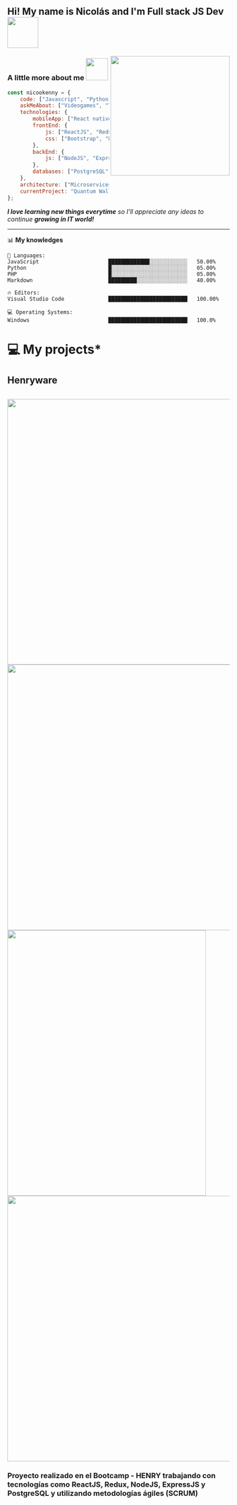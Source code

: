
<h2>Hi! My name is Nicolás and I'm Full stack JS Dev<img src="https://onlinepngtools.com/images/examples-onlinepngtools/sunset.gif" align='center' width="70px"></h2>
<img align='right' src="https://media.giphy.com/media/WUlplcMpOCEmTGBtBW/giphy.gif" width="270">

###  A little more about me <img src="https://media.giphy.com/media/VgCDAzcKvsR6OM0uWg/giphy.gif" width="50">  

```javascript
const nicookenny = {
    code: ["Javascript", "Python", "PHP"],
    askMeAbout: ["Videogames", "Tech", "Programming"],
    technologies: {
        mobileApp: ["React native"],
        frontEnd: {
            js: ["ReactJS", "Redux","Vanilla"],
            css: ["Bootstrap", "Material UI", "SASS"]
        },
        backEnd: {
            js: ["NodeJS", "ExpressJS"]
        },
        databases: ["PostgreSQL", "MySQL", "Sequelize"]
    },
    architecture: ["Microservices", "Progressive web applications", "SPA"],
    currentProject: "Quantum Wallet - React native application working in BACKEND"
};
```

<em><b>I love learning new things everytime</b> so I'll appreciate any ideas to continue  <b>growing in IT world!</b> </em>

---
<!--START_SECTION:waka-->


📊 **My knowledges** 

```text
💬 Languages: 
JavaScript                      █████████████░░░░░░░░░░░░   50.00% 
Python                          █░░░░░░░░░░░░░░░░░░░░░░░░   05.00% 
PHP                             █░░░░░░░░░░░░░░░░░░░░░░░░   05.00% 
Markdown                        █████████░░░░░░░░░░░░░░░░   40.00% 

🔥 Editors: 
Visual Studio Code              █████████████████████████   100.00% 

💻 Operating Systems: 
Windows                         █████████████████████████   100.0%

```
<!--END_SECTION:waka-->



<h1> 💻 My projects*</h1>
 

<h2>Henryware<h2>
<img src="https://i.ibb.co/kmKPfh7/Whats-App-Image-2020-10-02-at-14-16-15.jpg" height="600px"/><img src="https://i.ibb.co/L6DnYjR/Whats-App-Image-2020-10-02-at-14-16-13.jpg" height="600px"/> 
<img src="https://i.ibb.co/V2dGhdy/Whats-App-Image-2020-10-02-at-14-16-15-1.jpg" width="450px" height="600px"/> 
<img src="https://i.ibb.co/TwxHBR9/Whats-App-Image-2020-10-02-at-14-16-14-3.jpg" height="600px"/> 


### Proyecto realizado en el Bootcamp - HENRY trabajando con tecnologías como ReactJS, Redux, NodeJS, ExpressJS y PostgreSQL y utilizando metodologías ágiles (SCRUM) 



